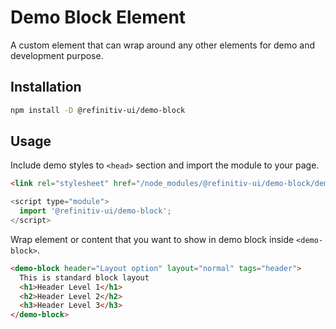 # Demo Block Element

A custom element that can wrap around any other elements for demo and development purpose.

## Installation

```sh
npm install -D @refinitiv-ui/demo-block
```

## Usage

Include demo styles to `<head>` section and import the module to your page.

```html
<link rel="stylesheet" href="/node_modules/@refinitiv-ui/demo-block/demo.css" />
```

```javascript
<script type="module">
  import '@refinitiv-ui/demo-block';
</script>
```

Wrap element or content that you want to show in demo block inside `<demo-block>`.

```html
<demo-block header="Layout option" layout="normal" tags="header">
  This is standard block layout
  <h1>Header Level 1</h1>
  <h2>Header Level 2</h2>
  <h3>Header Level 3</h3>
</demo-block>
```
